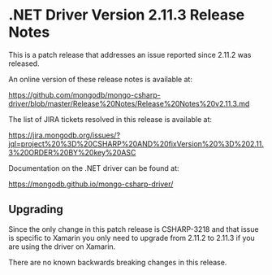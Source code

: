 # .NET Driver Version 2.11.3 Release Notes

This is a patch release that addresses an issue reported since 2.11.2 was released.

An online version of these release notes is available at:

https://github.com/mongodb/mongo-csharp-driver/blob/master/Release%20Notes/Release%20Notes%20v2.11.3.md

The list of JIRA tickets resolved in this release is available at:

https://jira.mongodb.org/issues/?jql=project%20%3D%20CSHARP%20AND%20fixVersion%20%3D%202.11.3%20ORDER%20BY%20key%20ASC

Documentation on the .NET driver can be found at:

https://mongodb.github.io/mongo-csharp-driver/

## Upgrading

Since the only change in this patch release is CSHARP-3218 and that issue is specific to Xamarin you only need
to upgrade from 2.11.2 to 2.11.3 if you are using the driver on Xamarin.

There are no known backwards breaking changes in this release.
